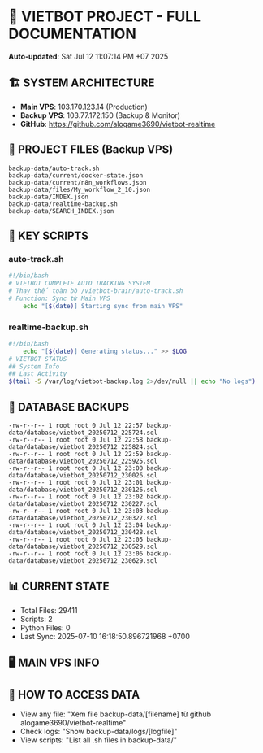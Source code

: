 # 🤖 VIETBOT PROJECT - FULL DOCUMENTATION
**Auto-updated**: Sat Jul 12 11:07:14 PM +07 2025

## 🏗️ SYSTEM ARCHITECTURE
- **Main VPS**: 103.170.123.14 (Production)
- **Backup VPS**: 103.77.172.150 (Backup & Monitor)
- **GitHub**: https://github.com/alogame3690/vietbot-realtime

## 📁 PROJECT FILES (Backup VPS)
```
backup-data/auto-track.sh
backup-data/current/docker-state.json
backup-data/current/n8n_workflows.json
backup-data/files/My_workflow_2_10.json
backup-data/INDEX.json
backup-data/realtime-backup.sh
backup-data/SEARCH_INDEX.json
```

## 🔧 KEY SCRIPTS
### auto-track.sh
```bash
#!/bin/bash
# VIETBOT COMPLETE AUTO TRACKING SYSTEM
# Thay thế toàn bộ /vietbot-brain/auto-track.sh
# Function: Sync từ Main VPS
    echo "[$(date)] Starting sync from main VPS"
```
### realtime-backup.sh
```bash
#!/bin/bash
    echo "[$(date)] Generating status..." >> $LOG
# VIETBOT STATUS
## System Info
## Last Activity
$(tail -5 /var/log/vietbot-backup.log 2>/dev/null || echo "No logs")
```

## 💾 DATABASE BACKUPS
```
-rw-r--r-- 1 root root 0 Jul 12 22:57 backup-data/database/vietbot_20250712_225724.sql
-rw-r--r-- 1 root root 0 Jul 12 22:58 backup-data/database/vietbot_20250712_225824.sql
-rw-r--r-- 1 root root 0 Jul 12 22:59 backup-data/database/vietbot_20250712_225925.sql
-rw-r--r-- 1 root root 0 Jul 12 23:00 backup-data/database/vietbot_20250712_230026.sql
-rw-r--r-- 1 root root 0 Jul 12 23:01 backup-data/database/vietbot_20250712_230126.sql
-rw-r--r-- 1 root root 0 Jul 12 23:02 backup-data/database/vietbot_20250712_230227.sql
-rw-r--r-- 1 root root 0 Jul 12 23:03 backup-data/database/vietbot_20250712_230327.sql
-rw-r--r-- 1 root root 0 Jul 12 23:04 backup-data/database/vietbot_20250712_230428.sql
-rw-r--r-- 1 root root 0 Jul 12 23:05 backup-data/database/vietbot_20250712_230529.sql
-rw-r--r-- 1 root root 0 Jul 12 23:06 backup-data/database/vietbot_20250712_230629.sql
```

## 📊 CURRENT STATE
- Total Files: 29411
- Scripts: 2
- Python Files: 0
- Last Sync: 2025-07-10 16:18:50.896721968 +0700

## 🖥️ MAIN VPS INFO


## 🚨 HOW TO ACCESS DATA
- View any file: "Xem file backup-data/[filename] từ github alogame3690/vietbot-realtime"
- Check logs: "Show backup-data/logs/[logfile]"
- View scripts: "List all .sh files in backup-data/"
